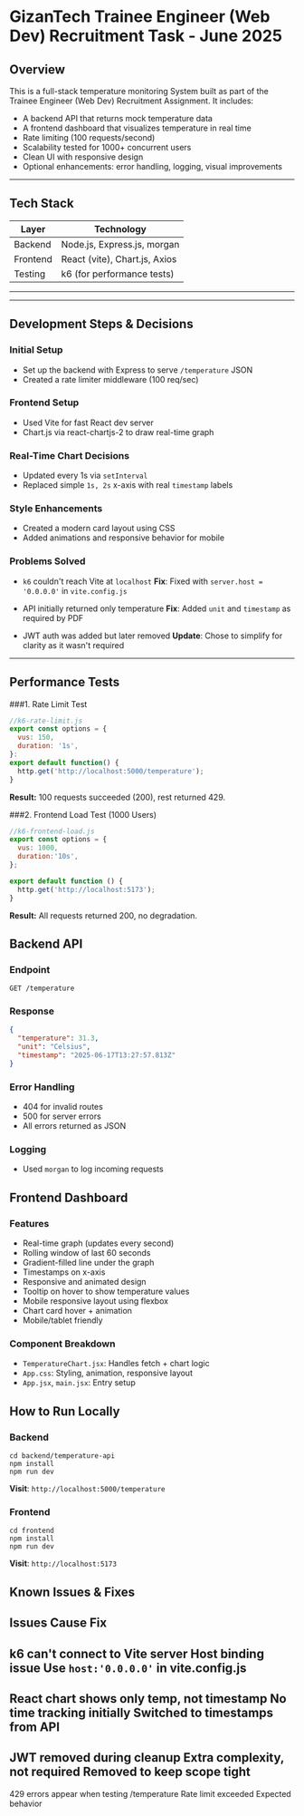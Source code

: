 # GizanTech Trainee Engineer (Web Dev) Recruitment Task - June 2025

## Overview
This is a full-stack temperature monitoring System built as part of the Trainee Engineer (Web Dev) Recruitment Assignment. It includes:

- A backend API that returns mock temperature data
- A frontend dashboard that visualizes temperature in real time
- Rate limiting (100 requests/second)
- Scalability tested for 1000+ concurrent users
- Clean UI with responsive design
- Optional enhancements: error handling, logging, visual improvements

---

## Tech Stack
| Layer       | Technology                    |
|-------------|-------------------------------|
| Backend     | Node.js, Express.js, morgan   |
| Frontend    | React (vite), Chart.js, Axios |
| Testing     | k6 (for performance tests)    |

---

---

## Development Steps & Decisions

### Initial Setup
- Set up the backend with Express to serve `/temperature` JSON
- Created a rate limiter middleware (100 req/sec)

### Frontend Setup
- Used Vite for fast React dev server
- Chart.js via react-chartjs-2 to draw real-time graph

### Real-Time Chart Decisions
- Updated every 1s via `setInterval`
- Replaced simple `1s, 2s` x-axis with real `timestamp` labels

### Style Enhancements
- Created a modern card layout using CSS
- Added animations and responsive behavior for mobile

### Problems Solved
- `k6` couldn't reach Vite at `localhost`
    **Fix**: Fixed with `server.host = '0.0.0.0'` in `vite.config.js`

- API initially returned only temperature
   **Fix**: Added `unit` and `timestamp` as required by PDF

- JWT auth was added but later removed
  **Update**: Chose to simplify for clarity as it wasn't required


---

## Performance Tests

###1. Rate Limit Test

```js
//k6-rate-limit.js
export const options = {
  vus: 150,
  duration: '1s',
}:
export default function() {
  http.get('http://localhost:5000/temperature');
}
```
**Result:** 100 requests succeeded (200), rest returned 429.

###2. Frontend Load Test (1000 Users)

```js
//k6-frontend-load.js
export const options = {
  vus: 1000,
  duration:'10s',
};

export default function () {
  http.get('http://localhost:5173');
}

```
**Result:** All requests returned 200, no degradation.

## Backend API

### Endpoint
`GET /temperature`

### Response

```json
{
  "temperature": 31.3,
  "unit": "Celsius",
  "timestamp": "2025-06-17T13:27:57.813Z"
}

```

### Error Handling
- 404 for invalid routes
- 500 for server errors
- All errors returned as JSON

### Logging
- Used `morgan` to log incoming requests

## Frontend Dashboard

### Features

- Real-time graph (updates every second)
- Rolling window of last 60 seconds
- Gradient-filled line under the graph
- Timestamps on x-axis
- Responsive and animated design
- Tooltip on hover to show temperature values
- Mobile responsive layout using flexbox
- Chart card hover + animation
- Mobile/tablet friendly

### Component Breakdown

- `TemperatureChart.jsx`: Handles fetch + chart logic
- `App.css`: Styling, animation, responsive layout
- `App.jsx`, `main.jsx`: Entry setup


## How to Run Locally
### Backend

```
cd backend/temperature-api
npm install
npm run dev
```
**Visit**: `http://localhost:5000/temperature`

### Frontend

```
cd frontend
npm install
npm run dev
```
**Visit**: `http://localhost:5173`

## Known Issues & Fixes

Issues                                         Cause                             Fix
------------------------------------------------------------------------------------------------------------------------
k6 can't connect to Vite server                Host binding issue                Use `host:'0.0.0.0'` in vite.config.js
------------------------------------------------------------------------------------------------------------------------
React chart shows only temp, not timestamp     No time tracking initially        Switched to timestamps from API
------------------------------------------------------------------------------------------------------------------------
JWT removed during cleanup                     Extra complexity, not required    Removed to keep scope tight
------------------------------------------------------------------------------------------------------------------------
429 errors appear when testing /temperature    Rate limit exceeded               Expected behavior
